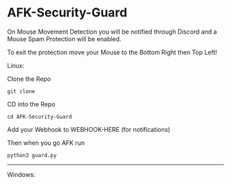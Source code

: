 # AFK-Security-Guard

On Mouse Movement Detection you will be notified through Discord and a Mouse Spam Protection will be enabled.

To exit the protection move your Mouse to the Bottom Right then Top Left!

Linux:

  Clone the Repo
  
  ```git clone ```
  
  CD into the Repo
  
  ```cd AFK-Security-Guard```
  
  Add your Webhook to WEBHOOK-HERE (for notifications)
  
  Then when you go AFK run
  
  ```python3 guard.py```
  
  _____________________________________________________________________________________________________
  
  Windows:

